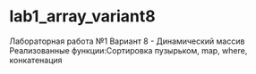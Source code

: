 # lab1_array_variant8
Лабораторная работа №1
Вариант 8 - Динамический массив
Реализованные функции:Сортировка пузырьком, map, where, конкатенация
